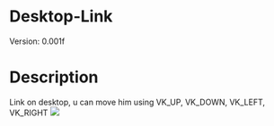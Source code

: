# Desktop-Link
Version: 0.001f
# Description
Link on desktop, u can move him using VK_UP, VK_DOWN, VK_LEFT, VK_RIGHT
![](link.gif)
